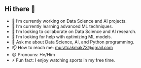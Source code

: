 ## Hi there 👋

<!--
**MRTCakmak/MRTCakmak** is a ✨ _special_ ✨ repository because its `README.md` (this file) appears on your GitHub profile.

Here are some ideas to get you started:
-->

- 🔭 I’m currently working on Data Science and AI projects.
- 🌱 I’m currently learning advanced ML techniques.
- 👯 I’m looking to collaborate on Data Science and AI research.
- 🤔 I’m looking for help with optimizing ML models.
- 💬 Ask me about Data Science, AI, and Python programming.
- 📫 How to reach me: muratcakmak73@gmail.com
- 😄 Pronouns: He/Him
- ⚡ Fun fact: I enjoy watching sports in my free time.
